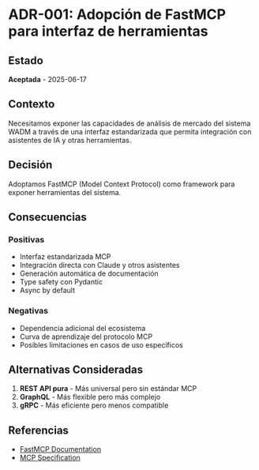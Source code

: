 # ADR-001: Adopción de FastMCP para interfaz de herramientas

## Estado
**Aceptada** - 2025-06-17

## Contexto
Necesitamos exponer las capacidades de análisis de mercado del sistema WADM a través de una interfaz estandarizada que permita integración con asistentes de IA y otras herramientas.

## Decisión
Adoptamos FastMCP (Model Context Protocol) como framework para exponer herramientas del sistema.

## Consecuencias

### Positivas
- Interfaz estandarizada MCP
- Integración directa con Claude y otros asistentes
- Generación automática de documentación
- Type safety con Pydantic
- Async by default

### Negativas
- Dependencia adicional del ecosistema
- Curva de aprendizaje del protocolo MCP
- Posibles limitaciones en casos de uso específicos

## Alternativas Consideradas
1. **REST API pura** - Más universal pero sin estándar MCP
2. **GraphQL** - Más flexible pero más complejo
3. **gRPC** - Más eficiente pero menos compatible

## Referencias
- [FastMCP Documentation](https://github.com/jlowin/fastmcp)
- [MCP Specification](https://modelcontextprotocol.io)
